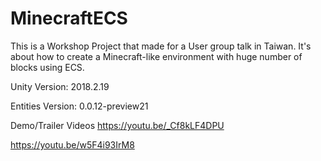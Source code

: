# MinecraftECS
This is a Workshop Project that made for a User group talk in Taiwan.
It's about how to create a Minecraft-like environment with huge number of blocks using ECS.

Unity Version:
2018.2.19

Entities Version:
0.0.12-preview21

Demo/Trailer Videos
https://youtu.be/_Cf8kLF4DPU

https://youtu.be/w5F4i93IrM8
